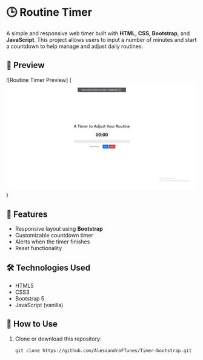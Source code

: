 # 🕒 Routine Timer

A simple and responsive web timer built with **HTML**, **CSS**, **Bootstrap**, and **JavaScript**. This project allows users to input a number of minutes and start a countdown to help manage and adjust daily routines.

## 📸 Preview

![Routine Timer Preview] (![alt text](assets/img/image.png))

## 🚀 Features

- Responsive layout using **Bootstrap**
- Customizable countdown timer
- Alerts when the timer finishes
- Reset functionality

## 🛠️ Technologies Used

- HTML5
- CSS3
- Bootstrap 5
- JavaScript (vanilla)

## 🔧 How to Use

1. Clone or download this repository:
   ```bash
   git clone https://github.com/AlessandroFTunes/Timer-bootstrap.git
